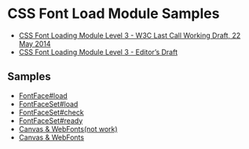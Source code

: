 # CSS Font Load Module Samples

* <a href="http://www.w3.org/TR/2014/WD-css-font-loading-3-20140522/" target="_blank">CSS Font Loading Module Level 3 - W3C Last Call Working Draft, 22 May 2014</a>
* <a href="http://dev.w3.org/csswg/css-font-loading/" target="_blank">CSS Font Loading Module Level 3 - Editor’s Draft</a>

## Samples

* [FontFace#load](http://sadah.github.io/font-loader-samples/FontFace_load.html)
* [FontFaceSet#load](http://sadah.github.io/font-loader-samples/FontFaceSet_load.html)
* [FontFaceSet#check](http://sadah.github.io/font-loader-samples/FontFaceSet_check.html)
* [FontFaceSet#ready](http://sadah.github.io/font-loader-samples/FontFaceSet_ready.html)
* [Canvas & WebFonts(not work)](http://sadah.github.io/font-loader-samples/canvas_webfonts_not_work.html)
* [Canvas & WebFonts](http://sadah.github.io/font-loader-samples/canvas_webfonts.html)


